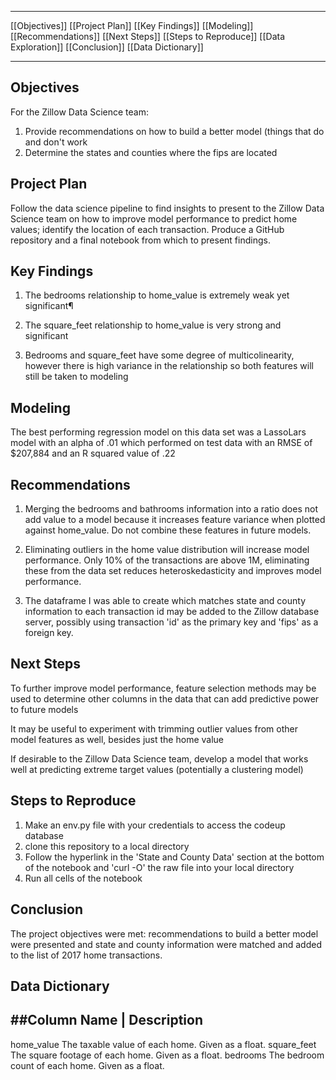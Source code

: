 
***
[[Objectives]]
[[Project Plan]]
[[Key Findings]]
[[Modeling]]
[[Recommendations]]
[[Next Steps]]
[[Steps to Reproduce]]
[[Data Exploration]]
[[Conclusion]]
[[Data Dictionary]]
___


Objectives
-----------------
For the Zillow Data Science team:
1. Provide recommendations on how to build a better model (things that do and don't work
2. Determine the states and counties where the fips are located



Project Plan
-----------------
Follow the data science pipeline to find insights to present to the Zillow Data Science team on how to improve model performance to predict home values; identify the location of each transaction. Produce a GitHub repository and a final notebook from which to present findings.



Key Findings
-----------------
1. The bedrooms relationship to home_value is extremely weak yet significant¶

2. The square_feet relationship to home_value is very strong and significant

3. Bedrooms and square_feet have some degree of multicolinearity, however there is high variance in the relationship so both features will still be taken to modeling


Modeling
-----------------------
The best performing regression model on this data set was a LassoLars model with an alpha of .01 which performed on test data with an RMSE of $207,884 and an R squared value of .22



Recommendations
-----------------
1. Merging the bedrooms and bathrooms information into a ratio does not add value to a model because it increases feature variance when plotted against home_value. Do not combine these features in future models.

2. Eliminating outliers in the home value distribution will increase model performance. Only 10% of the transactions are above 1M, eliminating these from the data set reduces heteroskedasticity and improves model performance.

3. The dataframe I was able to create which matches state and county information to each transaction id may be added to the Zillow database server, possibly using transaction 'id' as the primary key and 'fips' as a foreign key.



Next Steps
-----------------
To further improve model performance, feature selection methods may be used to determine other columns in the data that can add predictive power to future models

It may be useful to experiment with trimming outlier values from other model features as well, besides just the home value

If desirable to the Zillow Data Science team, develop a model that works well at predicting extreme target values (potentially a clustering model)



Steps to Reproduce
-----------------------
1. Make an env.py file with your credentials to access the codeup database
2. clone this repository to a local directory
3. Follow the hyperlink in the 'State and County Data' section at the bottom of the notebook and 'curl -O' the raw file into your local directory
4. Run all cells of the notebook



Conclusion
-----------------------
The project objectives were met: recommendations to build a better model were presented and state and county information were matched and added to the list of 2017 home transactions.



Data Dictionary
------------------
##Column Name           |       Description
------------------------------------------------------------------------------
home_value                    The taxable value of each home. Given as a float.
square_feet                   The square footage of each home. Given as a float.
bedrooms                      The bedroom count of each home. Given as a float.







